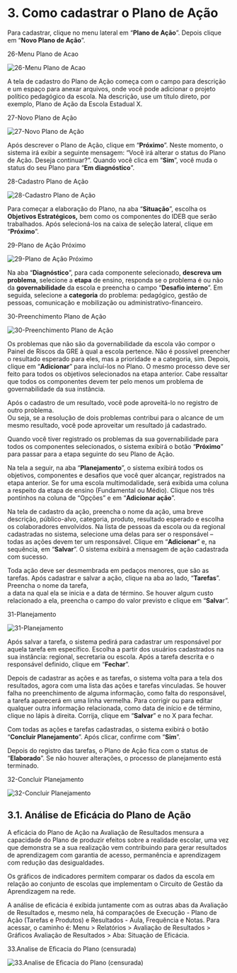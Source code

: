# 3\. Como cadastrar o Plano de Ação

Para cadastrar, clique no menu lateral em “**Plano de Ação**”. Depois clique em “**Novo Plano de Ação**”.

26-Menu Plano de Acao

![26-Menu Plano de Acao](../assets/sigae/26.png)

A tela de cadastro do Plano de Ação começa com o campo para descrição e um espaço para anexar arquivos, onde você pode adicionar o projeto político pedagógico da escola. Na descrição, use um título direto, por exemplo, Plano de Ação da Escola Estadual X.

27-Novo Plano de Ação

![27-Novo Plano de Ação](../assets/sigae/27.png)

Após descrever o Plano de Ação, clique em “**Próximo**”. Neste momento, o sistema irá exibir a seguinte mensagem: “Você irá alterar o status do Plano de Ação. Deseja continuar?”. Quando você clica em “**Sim**”, você muda o status do seu Plano para “**Em diagnóstico**”.

28-Cadastro Plano de Ação

![28-Cadastro Plano de Ação](../assets/sigae/28.png)

Para começar a elaboração do Plano, na aba “**Situação**”, escolha os **Objetivos Estratégicos,** bem como os componentes do IDEB que serão trabalhados. Após selecioná-los na caixa de seleção lateral, clique em “**Próximo**”.

29-Plano de Ação Próximo

![29-Plano de Ação Próximo](../assets/sigae/29.png)

Na aba “**Diagnóstico**”, para cada componente selecionado, **descreva um problema**, selecione a **etapa** de ensino, responda se o problema é ou não da **governabilidade** da escola e preencha o campo “**Desafio interno**”. Em seguida, selecione a **categoria** do problema: pedagógico, gestão de pessoas, comunicação e mobilização ou administrativo-financeiro.

30-Preenchimento Plano de Ação

![30-Preenchimento Plano de Ação](../assets/sigae/30.png)

Os problemas que não são da governabilidade da escola vão compor o Painel de Riscos da GRE à qual a escola pertence. Não é possível preencher o resultado esperado para eles, mas a prioridade e a categoria, sim. Depois, clique em “**Adicionar**” para incluí-los no Plano. O mesmo processo deve ser feito para todos os objetivos selecionados na etapa anterior. Cabe ressaltar que todos os componentes devem ter pelo menos um problema de governabilidade da sua instância.

Após o cadastro de um resultado, você pode aproveitá-lo no registro de outro problema.  
Ou seja, se a resolução de dois problemas contribui para o alcance de um mesmo resultado, você pode aproveitar um resultado já cadastrado.

Quando você tiver registrado os problemas da sua governabilidade para todos os componentes selecionados, o sistema exibirá o botão “**Próximo**” para passar para a etapa seguinte do seu Plano de Ação.

Na tela a seguir, na aba “**Planejamento**”, o sistema exibirá todos os objetivos, componentes e desafios que você quer alcançar, registrados na etapa anterior. Se for uma escola multimodalidade, será exibida uma coluna a respeito da etapa de ensino (Fundamental ou Médio). Clique nos três pontinhos na coluna de “Opções” e em “**Adicionar ação**”.

Na tela de cadastro da ação, preencha o nome da ação, uma breve descrição, público-alvo, categoria, produto, resultado esperado e escolha os colaboradores envolvidos. Na lista de pessoas da escola ou da regional cadastradas no sistema, selecione uma delas para ser o responsável – todas as ações devem ter um responsável. Clique em “**Adicionar**” e, na sequência, em “**Salvar**”. O sistema exibirá a mensagem de ação cadastrada com sucesso.

Toda ação deve ser desmembrada em pedaços menores, que são as tarefas. Após cadastrar e salvar a ação, clique na aba ao lado, “**Tarefas**”. Preencha o nome da tarefa,  
a data na qual ela se inicia e a data de término. Se houver algum custo relacionado a ela, preencha o campo do valor previsto e clique em “**Salva**r”.

31-Planejamento

![31-Planejamento](../assets/sigae/31.png)

Após salvar a tarefa, o sistema pedirá para cadastrar um responsável por aquela tarefa em específico. Escolha a partir dos usuários cadastrados na sua instância: regional, secretaria ou escola. Após a tarefa descrita e o responsável definido, clique em “**Fechar**”.

Depois de cadastrar as ações e as tarefas, o sistema volta para a tela dos resultados, agora com uma lista das ações e tarefas vinculadas. Se houver falha no preenchimento de alguma informação, como falta do responsável, a tarefa aparecerá em uma linha vermelha. Para corrigir ou para editar qualquer outra informação relacionada, como data de início e de término, clique no lápis à direita. Corrija, clique em “**Salvar**” e no X para fechar.

Com todas as ações e tarefas cadastradas, o sistema exibirá o botão “**Concluir Planejamento**”. Após clicar, confirme com “**Sim**”.

Depois do registro das tarefas, o Plano de Ação fica com o status de “**Elaborado**”. Se não houver alterações, o processo de planejamento está terminado.

32-Concluir Planejamento

![32-Concluir Planejamento](../assets/sigae/32.png)

## 3.1. Análise de Eficácia do Plano de Ação

A eficácia do Plano de Ação na Avaliação de Resultados mensura a capacidade do Plano de produzir efeitos sobre a realidade escolar, uma vez que demonstra se a sua realização vem contribuindo para gerar resultados de aprendizagem com garantia de acesso, permanência e aprendizagem com redução das desigualdades.

Os gráficos de indicadores permitem comparar os dados da escola em relação ao conjunto de escolas que implementam o Circuito de Gestão da Aprendizagem na rede.

A análise de eficácia é exibida juntamente com as outras abas da Avaliação de Resultados e, mesmo nela, há comparações de Execução \- Plano de Ação (Tarefas e Produtos) e Resultados \- Aula, Frequência e Notas. Para acessar, o caminho é: Menu \> Relatórios \> Avaliação de Resultados \> Gráficos Avaliação de Resultados \> Aba: Situação de Eficácia.

33.Analise de Eficacia do Plano (censurada)

![33.Analise de Eficacia do Plano (censurada)](../assets/sigae/33.png)
